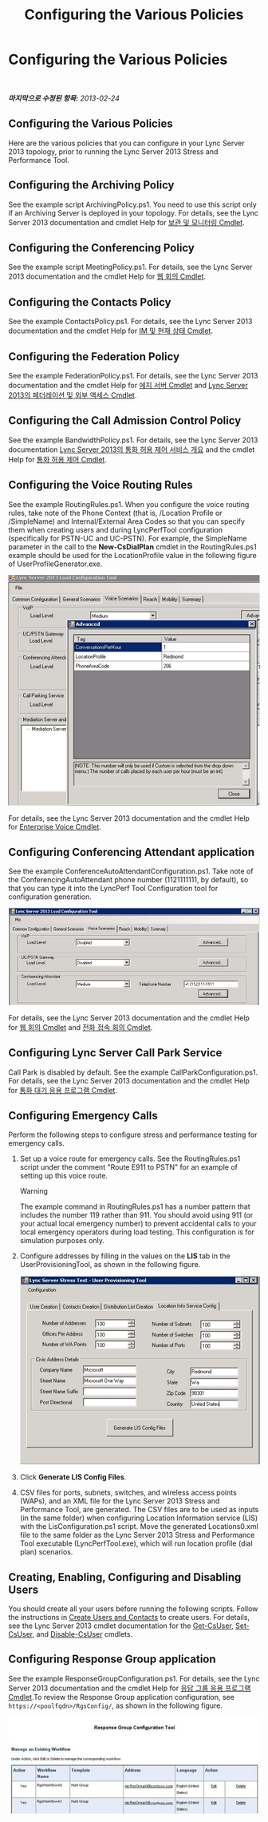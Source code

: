 ﻿---
title: Configuring the Various Policies
TOCTitle: Configuring the Various Policies
ms:assetid: e3b3cbda-7c17-470b-acb0-82fdcc473184
ms:mtpsurl: https://technet.microsoft.com/ko-kr/library/JJ945610(v=OCS.15)
ms:contentKeyID: 52057022
ms.date: 09/13/2014
mtps_version: v=OCS.15
ms.translationtype: HT
---

# Configuring the Various Policies

 

_**마지막으로 수정된 항목:** 2013-02-24_

## Configuring the Various Policies

Here are the various policies that you can configure in your Lync Server 2013 topology, prior to running the Lync Server 2013 Stress and Performance Tool.

## Configuring the Archiving Policy

See the example script ArchivingPolicy.ps1. You need to use this script only if an Archiving Server is deployed in your topology. For details, see the Lync Server 2013 documentation and cmdlet Help for [보관 및 모니터링 Cmdlet](https://technet.microsoft.com/ko-kr/library/gg415629\(v=ocs.15\)).

## Configuring the Conferencing Policy

See the example script MeetingPolicy.ps1. For details, see the Lync Server 2013 documentation and the cmdlet Help for [웹 회의 Cmdlet](https://technet.microsoft.com/ko-kr/library/gg415675\(v=ocs.15\)).

## Configuring the Contacts Policy

See the example ContactsPolicy.ps1. For details, see the Lync Server 2013 documentation and the cmdlet Help for [IM 및 현재 상태 Cmdlet](https://technet.microsoft.com/ko-kr/library/gg398611\(v=ocs.15\)).

## Configuring the Federation Policy

See the example FederationPolicy.ps1. For details, see the Lync Server 2013 documentation and the cmdlet Help for [에지 서버 Cmdlet](https://technet.microsoft.com/ko-kr/library/gg415635\(v=ocs.15\)) and [Lync Server 2013의 페더레이션 및 외부 액세스 Cmdlet](https://technet.microsoft.com/ko-kr/library/gg415651\(v=ocs.15\)).

## Configuring the Call Admission Control Policy

See the example BandwidthPolicy.ps1. For details, see the Lync Server 2013 documentation [Lync Server 2013의 통화 허용 제어 서비스 개요](https://technet.microsoft.com/ko-kr/library/gg398529\(v=ocs.15\)) and the cmdlet Help for [통화 허용 제어 Cmdlet](https://technet.microsoft.com/ko-kr/library/gg415676\(v=ocs.15\)).

## Configuring the Voice Routing Rules

See the example RoutingRules.ps1. When you configure the voice routing rules, take note of the Phone Context (that is, /Location Profile or /SimpleName) and Internal/External Area Codes so that you can specify them when creating users and during LyncPerfTool configuration (specifically for PSTN-UC and UC-PSTN). For example, the SimpleName parameter in the call to the **New-CsDialPlan** cmdlet in the RoutingRules.ps1 example should be used for the LocationProfile value in the following figure of UserProfileGenerator.exe.

![샘플 음성 라우팅 규칙.](images/JJ945610.9f34d971-4ed0-4a4c-b101-086a91c4578c(OCS.15).jpg "샘플 음성 라우팅 규칙.")

For details, see the Lync Server 2013 documentation and the cmdlet Help for [Enterprise Voice Cmdlet](https://technet.microsoft.com/ko-kr/library/gg415658\(v=ocs.15\)).

## Configuring Conferencing Attendant application

See the example ConferenceAutoAttendantConfiguration.ps1. Take note of the ConferencingAutoAttendant phone number (1121111111, by default), so that you can type it into the LyncPerf Tool Configuration tool for configuration generation.

![회의 길잡이 응용 프로그램 구성](images/JJ945610.0618a22f-27a9-423a-9085-d2bf71e82db6(OCS.15).jpg "회의 길잡이 응용 프로그램 구성")

For details, see the Lync Server 2013 documentation and the cmdlet Help for [웹 회의 Cmdlet](https://technet.microsoft.com/ko-kr/library/gg415675\(v=ocs.15\)) and [전화 접속 회의 Cmdlet](https://technet.microsoft.com/ko-kr/library/gg415630\(v=ocs.15\)).

## Configuring Lync Server Call Park Service

Call Park is disabled by default. See the example CallParkConfiguration.ps1. For details, see the Lync Server 2013 documentation and the cmdlet Help for [통화 대기 응용 프로그램 Cmdlet](https://technet.microsoft.com/ko-kr/library/gg415639\(v=ocs.15\)).

## Configuring Emergency Calls

Perform the following steps to configure stress and performance testing for emergency calls.

1.  Set up a voice route for emergency calls. See the RoutingRules.ps1 script under the comment "Route E911 to PSTN" for an example of setting up this voice route.
    

    > [!WARNING]
    > The example command in RoutingRules.ps1 has a number pattern that includes the number 119 rather than 911. You should avoid using 911 (or your actual local emergency number) to prevent accidental calls to your local emergency operators during load testing. This configuration is for simulation purposes only.



2.  Configure addresses by filling in the values on the **LIS** tab in the UserProvisioningTool, as shown in the following figure.
    
    ![위치 정보 서비스 구성.](images/JJ945610.8ac1faa1-e9f9-40d0-b8b7-b159f4f459f7(OCS.15).jpg "위치 정보 서비스 구성.")  

3.  Click **Generate LIS Config Files**.

4.  CSV files for ports, subnets, switches, and wireless access points (WAPs), and an XML file for the Lync Server 2013 Stress and Performance Tool, are generated. The CSV files are to be used as inputs (in the same folder) when configuring Location Information service (LIS) with the LisConfiguration.ps1 script. Move the generated Locations0.xml file to the same folder as the Lync Server 2013 Stress and Performance Tool executable (LyncPerfTool.exe), which will run location profile (dial plan) scenarios.

## Creating, Enabling, Configuring and Disabling Users

You should create all your users before running the following scripts. Follow the instructions in [Create Users and Contacts](create-users-and-contacts.md) to create users. For details, see the Lync Server 2013 cmdlet documentation for the [Get-CsUser](https://technet.microsoft.com/ko-kr/library/gg398125\(v=ocs.15\)), [Set-CsUser](https://technet.microsoft.com/ko-kr/library/gg398510\(v=ocs.15\)), and [Disable-CsUser](https://technet.microsoft.com/ko-kr/library/gg398747\(v=ocs.15\)) cmdlets.

## Configuring Response Group application

See the example ResponseGroupConfiguration.ps1. For details, see the Lync Server 2013 documentation and the cmdlet Help for [응답 그룹 응용 프로그램 Cmdlet](https://technet.microsoft.com/ko-kr/library/gg415654\(v=ocs.15\)).To review the Response Group application configuration, see `https://<poolfqdn>/RgsConfig/`, as shown in the following figure.

![응답 그룹 구성 도구.](images/JJ945610.480a9440-2283-4533-98f8-86daaab4781c(OCS.15).jpg "응답 그룹 구성 도구.")

